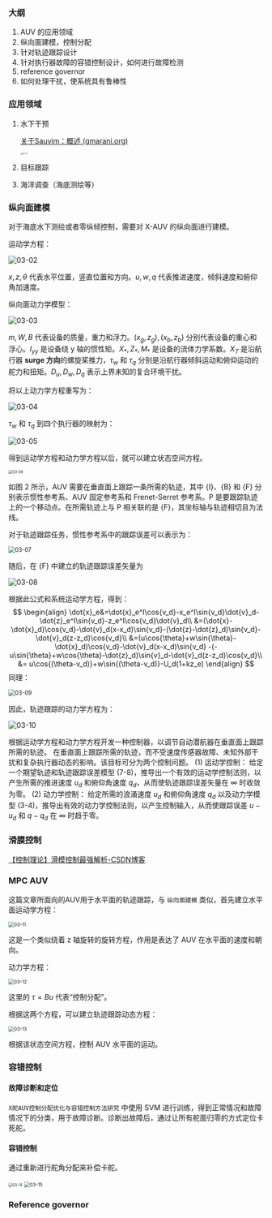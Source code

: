 ### 大纲

1. AUV 的应用领域
2. 纵向面建模，控制分配
3. 针对轨迹跟踪设计
4. 针对执行器故障的容错控制设计，如何进行故障检测
5. reference governor
6. 如何处理干扰，使系统具有鲁棒性



### 应用领域

1. 水下干预

   [关于Sauvim：概述 (gmarani.org)](https://gmarani.org/na/sauvim/Overview.html)

   <img src=".\image\03-01.png" alt="03-01" style="zoom:25%;" />

2. 目标跟踪

3. 海洋调查（海底测绘等）

### 纵向面建模

对于海底水下测绘或者零纵倾控制，需要对 X-AUV 的纵向面进行建模。

运动学方程：

![03-02](.\image\03-02.png)

$x,z,\theta$ 代表水平位置，竖直位置和方向。$u,w,q$ 代表推进速度，倾斜速度和俯仰角加速度。

纵向面动力学模型：

![03-03](.\image\03-03.png)

$m,W,B$ 代表设备的质量，重力和浮力。$(x_g,z_g),(x_b,z_b)$ 分别代表设备的重心和浮心。$I_{yy}$ 是设备绕 y 轴的惯性矩。$X_*,Z_* , M_*$ 是设备的流体力学系数。$X_T$ 是沿航行器 **surge 方向**的螺旋桨推力，$τ_w$ 和 $τ_q$ 分别是沿航行器倾斜运动和俯仰运动的舵力和扭矩。$D_u,D_w , D_q$ 表示上界未知的复合环境干扰。

将以上动力学方程重写为：

![03-04](.\image\03-04.png)

$τ_w$ 和 $τ_q$ 到四个执行器的映射为：

![03-05](.\image\03-05.png)

得到运动学方程和动力学方程以后，就可以建立状态空间方程。

<img src=".\image\03-06.png" alt="03-06" style="zoom:50%;" />

如图 2 所示，AUV 需要在垂直面上跟踪一条所需的轨迹，其中 {I}、{B} 和 {F} 分别表示惯性参考系、AUV 固定参考系和 Frenet-Serret 参考系。P 是要跟踪轨迹上的一个移动点。在所需轨迹上与 P 相关联的是 {F}，其坐标轴与轨迹相切且为法线。

对于轨迹跟踪任务，惯性参考系中的跟踪误差可以表示为：

<img src=".\image\03-07.png" alt="03-07" style="zoom:80%;" />

随后，在 {F} 中建立的轨迹跟踪误差矢量为

![03-08](.\image\03-08.png)

根据此公式和系统运动学方程，得到：
$$
\begin{align}
\dot{x}_e&=\dot{x}_e^I\cos{v_d}-x_e^I\sin{v_d}\dot{v}_d-\dot{z}_e^I\sin{v_d}-z_e^I\cos{v_d}\dot{v}_d\\
		 &=(\dot{x}-\dot{x}_d)\cos{v_d}-\dot{v}_d(x-x_d)\sin{v_d}-(\dot{z}-\dot{z}_d)\sin{v_d}-\dot{v}_d(z-z_d)\cos{v_d}\\
		 &=(u\cos{\theta}+w\sin{\theta}-\dot{x}_d)\cos{v_d}-\dot{v}_d(x-x_d)\sin{v_d}
		   -(-u\sin{\theta}+w\cos{\theta}-\dot{z}_d)\sin{v}_d-\dot{v}_d(z-z_d)\cos{v_d}\\
		 &= u\cos{(\theta-v_d)}+w\sin{(\theta-v_d)}-U_d(1+kz_e)
\end{align}
$$
同理：

<img src=".\image\03-09.png" alt="03-09" style="zoom:80%;" />

因此，轨迹跟踪的动力学方程为：

![03-10](.\image\03-10.png)

根据运动学方程和动力学方程开发一种控制器，以调节自动潜航器在垂直面上跟踪所需的轨迹。
在垂直面上跟踪所需的轨迹，而不受速度传感器故障、未知外部干扰和复杂执行器动态的影响。该目标可分为两个控制问题。
(1) 运动学控制： 给定一个期望轨迹和轨迹跟踪误差模型 (7-8)，推导出一个有效的运动学控制法则，以产生所需的推进速度 $u_d$ 和俯仰角速度 $q_d$，从而使轨迹跟踪误差矢量在  ∞ 时收敛为零。
(2) 动力学控制： 给定所需的浪涌速度 $u_d$ 和俯仰角速度 $q_d$ 以及动力学模型 (3-4)，推导出有效的动力学控制法则，以产生控制输入，从而使跟踪误差 $u - u_d$ 和 $q - q_d$ 在 ∞ 时趋于零。

### 滑膜控制

[【控制理论】滑模控制最强解析-CSDN博客](https://blog.csdn.net/xiaohejiaoyiya/article/details/90271529)

### MPC AUV

这篇文章所面向的AUV用于水平面的轨迹跟踪，与 `纵向面建模` 类似，首先建立水平面运动学方程：

<img src=".\image\03-11.png" alt="03-11" style="zoom:67%;" />

这是一个类似绕着 z 轴旋转的旋转方程，作用是表达了 AUV 在水平面的速度和朝向。

动力学方程：

<img src=".\image\03-12.png" alt="03-12" style="zoom:67%;" />

这里的 $\tau=Bu$ 代表“控制分配”。

根据这两个方程，可以建立轨迹跟踪动态方程：

<img src=".\image\03-13.png" alt="03-13" style="zoom:67%;" />

根据该状态空间方程，控制 AUV 水平面的运动。



### 容错控制

#### 故障诊断和定位

`X舵AUV控制分配优化与容错控制方法研究` 中使用 SVM 进行训练，得到正常情况和故障情况下的分类，用于故障诊断。诊断出故障后，通过让所有舵面归零的方式定位卡死舵。 

#### 容错控制

通过重新进行舵角分配来补偿卡舵。

<img src=".\image\03-14.png" alt="03-14" style="zoom:50%;" />

<img src=".\image\03-15.png" alt="03-15" style="zoom:67%;" />



### Reference governor

